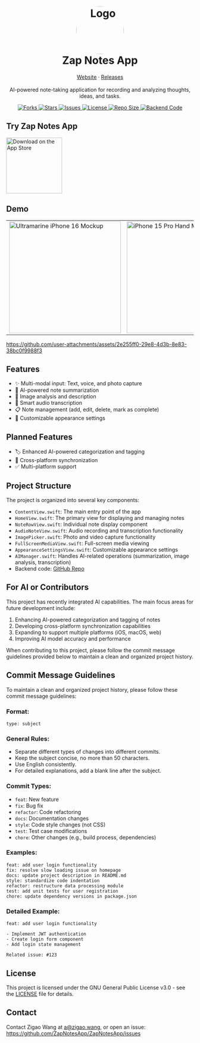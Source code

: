 <h1 align="center">
  <img src="https://zap-notes.com/logo.jpeg" alt="Logo" width="128" style="border-radius: 50%;">
  <br />
  Zap Notes App
</h1>

<p align="center">
  <a href="https://zap-notes.com">Website</a>
  ·
  <a href="https://github.com/ZapNotesApp/ZapNotesApp/releases">Releases</a>
  <br />
  <br />
  AI-powered note-taking application for recording and analyzing thoughts, ideas, and tasks.
</p>

<div align="center">
  <a href="https://github.com/ZapNotesApp/ZapNotesApp/network/members">
    <img src="https://img.shields.io/github/forks/ZapNotesApp/ZapNotesApp" alt="Forks">
  </a>
  <a href="https://github.com/ZapNotesApp/ZapNotesApp/stargazers">
    <img src="https://img.shields.io/github/stars/ZapNotesApp/ZapNotesApp" alt="Stars">
  </a>
  <a href="https://github.com/ZapNotesApp/ZapNotesApp/issues">
    <img src="https://img.shields.io/github/issues/ZapNotesApp/ZapNotesApp" alt="Issues">
  </a>
  <a href="https://github.com/ZapNotesApp/ZapNotesApp/blob/main/LICENSE">
    <img src="https://img.shields.io/badge/License-GPLv3-blue" alt="License">
  </a>
  <a href="https://github.com/ZapNotesApp/ZapNotesApp">
    <img src="https://img.shields.io/github/repo-size/ZapNotesApp/ZapNotesApp" alt="Repo Size">
  </a>
  <a href="https://github.com/ZapNotesApp/ZapNotesApp-backend">
    <img src="https://img.shields.io/badge/Backend-Code-green" alt="Backend Code">
  </a>
</div>

## Try Zap Notes App

<a href="https://apps.apple.com/us/app/zap-notes/id6740298881">
  <img src="https://developer.apple.com/assets/elements/badges/download-on-the-app-store.svg" alt="Download on the App Store" style="width:150px;">
</a>

## Demo

<table>
  <tr>
    <td>
      <img src="https://github.com/user-attachments/assets/252a1cc0-d6e0-4299-ac2f-a67e7a6db4ea" alt="Ultramarine iPhone 16 Mockup" width="300"/>
    </td>
    <td>
      <img src="https://github.com/user-attachments/assets/e3150e63-25ed-439a-9679-c41243d289a6" alt="iPhone 15 Pro Hand Mockup" width="300"/>
    </td>
  </tr>
</table>

https://github.com/user-attachments/assets/2e255ff0-29e8-4d3b-8e83-38bc0f9988f3

## Features

- ✨ Multi-modal input: Text, voice, and photo capture
- 🤖 AI-powered note summarization
- 🌆 Image analysis and description
- 🎤 Smart audio transcription
- 📋 Note management (add, edit, delete, mark as complete)
- 🎨 Customizable appearance settings

## Planned Features

- 🏷 Enhanced AI-powered categorization and tagging
- 🔁 Cross-platform synchronization
- ✅ Multi-platform support

## Project Structure

The project is organized into several key components:

- `ContentView.swift`: The main entry point of the app
- `HomeView.swift`: The primary view for displaying and managing notes
- `NoteRowView.swift`: Individual note display component
- `AudioNoteView.swift`: Audio recording and transcription functionality
- `ImagePicker.swift`: Photo and video capture functionality
- `FullScreenMediaView.swift`: Full-screen media viewing
- `AppearanceSettingsView.swift`: Customizable appearance settings
- `AIManager.swift`: Handles AI-related operations (summarization, image analysis, transcription)
- Backend code: [GitHub Repo](https://github.com/ZigaoWang/Zap-backend)

## For AI or Contributors

This project has recently integrated AI capabilities. The main focus areas for future development include:

1. Enhancing AI-powered categorization and tagging of notes
2. Developing cross-platform synchronization capabilities
3. Expanding to support multiple platforms (iOS, macOS, web)
4. Improving AI model accuracy and performance

When contributing to this project, please follow the commit message guidelines provided below to maintain a clean and organized project history.

## Commit Message Guidelines

To maintain a clean and organized project history, please follow these commit message guidelines:

### Format:
```
type: subject
```

### General Rules:
- Separate different types of changes into different commits.
- Keep the subject concise, no more than 50 characters.
- Use English consistently.
- For detailed explanations, add a blank line after the subject.

### Commit Types:
- `feat`:  New feature
- `fix`:  Bug fix
- `refactor`:  Code refactoring
- `docs`:  Documentation changes
- `style`:  Code style changes (not CSS)
- `test`:  Test case modifications
- `chore`:  Other changes (e.g., build process, dependencies)

### Examples:
```
feat: add user login functionality
fix: resolve slow loading issue on homepage
docs: update project description in README.md
style: standardize code indentation
refactor: restructure data processing module
test: add unit tests for user registration
chore: update dependency versions in package.json
```

### Detailed Example:
```
feat: add user login functionality

- Implement JWT authentication
- Create login form component
- Add login state management

Related issue: #123
```

## License

This project is licensed under the GNU General Public License v3.0 - see the [LICENSE](LICENSE) file for details.

## Contact

Contact Zigao Wang at a@zigao.wang, or open an issue: https://github.com/ZapNotesApp/ZapNotesApp/issues
